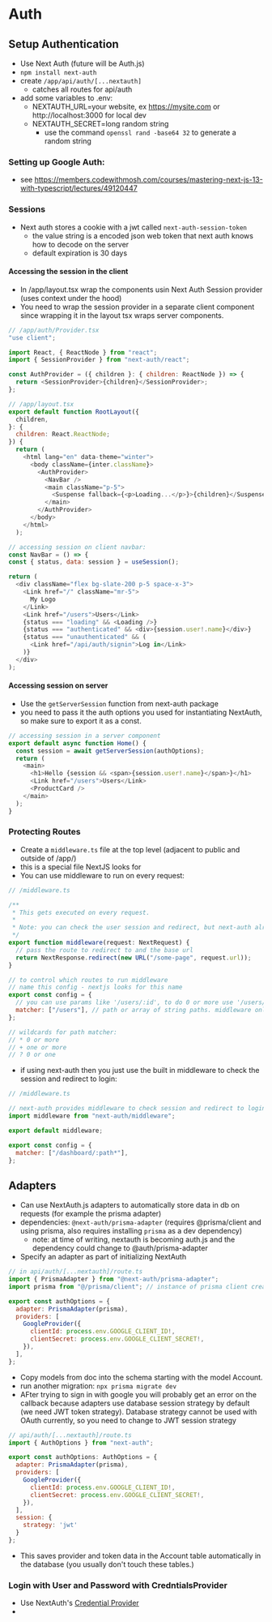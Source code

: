 # Auth

## Setup Authentication

- Use Next Auth (future will be Auth.js)
- `npm install next-auth`
- create `/app/api/auth/[...nextauth]`
  - catches all routes for api/auth
- add some variables to .env:
  - NEXTAUTH_URL=your website, ex https://mysite.com or http://localhost:3000 for local dev
  - NEXTAUTH_SECRET=long random string
    - use the command `openssl rand -base64 32` to generate a random string

### Setting up Google Auth:

- see https://members.codewithmosh.com/courses/mastering-next-js-13-with-typescript/lectures/49120447

### Sessions

- Next auth stores a cookie with a jwt called `next-auth-session-token`
  - the value string is a encoded json web token that next auth knows how to decode on the server
  - default expiration is 30 days

#### Accessing the session in the client

- In /app/layout.tsx wrap the components usin Next Auth Session provider (uses context under the hood)
- You need to wrap the session provider in a separate client component since wrapping it in the layout tsx wraps server components.

```javascript
// /app/auth/Provider.tsx
"use client";

import React, { ReactNode } from "react";
import { SessionProvider } from "next-auth/react";

const AuthProvider = ({ children }: { children: ReactNode }) => {
  return <SessionProvider>{children}</SessionProvider>;
};

// /app/layout.tsx
export default function RootLayout({
  children,
}: {
  children: React.ReactNode;
}) {
  return (
    <html lang="en" data-theme="winter">
      <body className={inter.className}>
        <AuthProvider>
          <NavBar />
          <main className="p-5">
            <Suspense fallback={<p>Loading...</p>}>{children}</Suspense>
          </main>
        </AuthProvider>
      </body>
    </html>
  );

// accessing session on client navbar:
const NavBar = () => {
const { status, data: session } = useSession();

return (
  <div className="flex bg-slate-200 p-5 space-x-3">
    <Link href="/" className="mr-5">
      My Logo
    </Link>
    <Link href="/users">Users</Link>
    {status === "loading" && <Loading />}
    {status === "authenticated" && <div>{session.user!.name}</div>}
    {status === "unauthenticated" && (
      <Link href="/api/auth/signin">Log in</Link>
    )}
  </div>
);
```

#### Accessing session on server

- Use the `getServerSession` function from next-auth package
- you need to pass it the auth options you used for instantiating NextAuth, so make sure to export it as a const.

```javascript
// accessing session in a server component
export default async function Home() {
  const session = await getServerSession(authOptions);
  return (
    <main>
      <h1>Hello {session && <span>{session.user!.name}</span>}</h1>
      <Link href="/users">Users</Link>
      <ProductCard />
    </main>
  );
}

```

### Protecting Routes

- Create a `middleware.ts` file at the top level (adjacent to public and outside of /app/)
- this is a special file NextJS looks for
- You can use middleware to run on every request:

```javascript
// /middleware.ts

/**
 * This gets executed on every request.
 *
 * Note: you can check the user session and redirect, but next-auth already does that for you if you're using that.
 */
export function middleware(request: NextRequest) {
  // pass the route to redirect to and the base url
  return NextResponse.redirect(new URL("/some-page", request.url));
}

// to control which routes to run middleware
// name this config - nextjs looks for this name
export const config = {
  // you can use params like '/users/:id', to do 0 or more use '/users/:id*' this will catch /users/ or /users/1 etc.
  matcher: ["/users"], // path or array of string paths. middleware only runs on these paths
};

// wildcards for path matcher:
// * 0 or more
// + one or more
// ? 0 or one
```

- if using next-auth then you just use the built in middleware to check the session and redirect to login:

```javascript
// /middleware.ts

// next-auth provides middleware to check session and redirect to login
import middleware from "next-auth/middleware";

export default middleware;

export const config = {
  matcher: ["/dashboard/:path*"],
};
```

## Adapters

- Can use NextAuth.js adapters to automatically store data in db on requests (for example the prisma adapter)
- dependencies: `@next-auth/prisma-adapter` (requires @prisma/client and using prisma, also requires installing `prisma` as a dev dependency)
  - note: at time of writing, nextauth is becoming auth.js and the dependency could change to @auth/prisma-adapter
- Specify an adapter as part of initializing NextAuth

```javascript
// in api/auth/[...nextauth]/route.ts
import { PrismaAdapter } from "@next-auth/prisma-adapter";
import prisma from "@/prisma/client"; // instance of prisma client created

export const authOptions = {
  adapter: PrismaAdapter(prisma),
  providers: [
    GoogleProvider({
      clientId: process.env.GOOGLE_CLIENT_ID!,
      clientSecret: process.env.GOOGLE_CLIENT_SECRET!,
    }),
  ],
};
```

- Copy models from doc into the schema starting with the model Account.
- run another migration: `npx prisma migrate dev`
- AFter trying to sign in with google you will probably get an error on the callback because adapters use database session strategy by default (we need JWT token strategy). Database strategy cannot be used with OAuth currently, so you need to change to JWT session strategy
```javascript
// api/auth/[...nextauth]/route.ts
import { AuthOptions } from "next-auth";

export const authOptions: AuthOptions = {
  adapter: PrismaAdapter(prisma),
  providers: [
    GoogleProvider({
      clientId: process.env.GOOGLE_CLIENT_ID!,
      clientSecret: process.env.GOOGLE_CLIENT_SECRET!,
    }),
  ],
  session: {
    strategy: 'jwt'
  }
};
```
- This saves provider and token data in the Account table automatically in the database (you usually don't touch these tables.)

### Login with User and Password with CredntialsProvider
- Use NextAuth's [Credential Provider](https://next-auth.js.org/providers/credentials)
- 